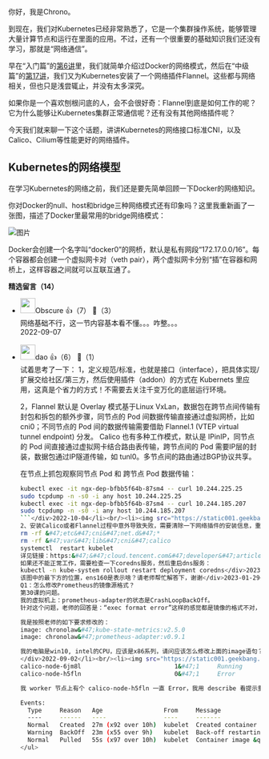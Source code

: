 你好，我是Chrono。

到现在，我们对Kubernetes已经非常熟悉了，它是一个集群操作系统，能够管理大量计算节点和运行在里面的应用。不过，还有一个很重要的基础知识我们还没有学习，那就是“网络通信”。

早在“入门篇”的[第6讲](https://time.geekbang.org/column/article/528692)里，我们就简单介绍过Docker的网络模式，然后在“中级篇”的[第17讲](https://time.geekbang.org/column/article/534762)，我们又为Kubernetes安装了一个网络插件Flannel。这些都与网络相关，但也只是浅尝辄止，并没有太多深究。

如果你是一个喜欢刨根问底的人，会不会很好奇：Flannel到底是如何工作的呢？它为什么能够让Kubernetes集群正常通信呢？还有没有其他网络插件呢？

今天我们就来聊一下这个话题，讲讲Kubernetes的网络接口标准CNI，以及Calico、Cilium等性能更好的网络插件。

## Kubernetes的网络模型

在学习Kubernetes的网络之前，我们还是要先简单回顾一下Docker的网络知识。

你对Docker的null、host和bridge三种网络模式还有印象吗？这里我重新画了一张图，描述了Docker里最常用的bridge网络模式：

![图片](https://static001.geekbang.org/resource/image/0b/85/0b7954a362b9e04db8b588fbed5b7185.jpg?wh=1920x1148)

Docker会创建一个名字叫“docker0”的网桥，默认是私有网段“172.17.0.0/16”。每个容器都会创建一个虚拟网卡对（veth pair），两个虚拟网卡分别“插”在容器和网桥上，这样容器之间就可以互联互通了。
<div><strong>精选留言（14）</strong></div><ul>
<li><img src="https://static001.geekbang.org/account/avatar/00/30/65/d6/20670fd5.jpg" width="30px"><span>Obscure</span> 👍（7） 💬（3）<div>网络基础不行，这一节内容基本看不懂。。。咋整。。。</div>2022-09-07</li><br/><li><img src="https://static001.geekbang.org/account/avatar/00/10/99/87/5066026c.jpg" width="30px"><span>dao</span> 👍（6） 💬（1）<div>试着思考了一下：
1，定义规范&#47;标准，也就是接口（interface），把具体实现&#47;扩展交给社区&#47;第三方，然后使用插件（addon）的方式在 Kubernets 里应用，这真是个省力的方式！不需要去关注千变万化的底层运行环境。

2，Flannel 默认是 Overlay 模式基于Linux VxLan，数据包在跨节点间传输有封包和拆包的额外步骤，同节点的 Pod 间数据传输直接通过虚拟网桥，比如 cni0；不同节点的 Pod 间的数据传输需要借助 Flannel.1 (VTEP virtual tunnel endpoint) 分发。
Calico 也有多种工作模式，默认是 IPinIP，同节点的 Pod 间直接通过虚拟网卡结合路由表传输，跨节点间的 Pod 需要IP层的封装，数据包通过IP隧道传输，如 tunl0。多节点间的路由通过BGP协议共享。

在节点上抓包观察同节点 Pod 和 跨节点 Pod 数据传输：
```bash
kubectl exec -it ngx-dep-bfbb5f64b-87sm4 -- curl 10.244.225.25
sudo tcpdump -n -s0 -i any host 10.244.225.25
kubectl exec -it ngx-dep-bfbb5f64b-87sm4 -- curl 10.244.185.207
sudo tcpdump -n -s0 -i any host 10.244.185.207
```</div>2022-10-04</li><br/><li><img src="https://static001.geekbang.org/account/avatar/00/0f/fd/49/2f38bb6d.jpg" width="30px"><span>Singin in the Rain</span> 👍（4） 💬（1）<div>1、Mac VirtualBox ubuntu 22.04虚拟机环境安装Calico网络插件时，也需要指定网卡。如果enp0s3为Host-Only模式的网卡，enp0s8为NAT网络模式网卡。Flannel和Calico默认使用了enp0s8，所有虚拟机节点enp0s8网卡的IP地址是一样的，会导致冲突，Calico具体表现为calico-node只能启动一个，其他的为crashloopbackoff。因此安装的时候需要指定网卡为Host-Only模式的网卡enp0s3。详见链接：https:&#47;&#47;www.cnblogs.com&#47;xiaohaoge&#47;p&#47;16953849.html
2、安装Calico或者Flannel过程中意外导致失败，需要清除一下网络插件的安装信息，重启kubelet。
rm -rf &#47;etc&#47;cni&#47;net.d&#47;*
rm -rf &#47;var&#47;lib&#47;cni&#47;calico
systemctl  restart kubelet
详见链接：https:&#47;&#47;cloud.tencent.com&#47;developer&#47;article&#47;1820462
如果还不能正常工作，需要检查一下coredns服务，然后重启dns服务：
kubectl -n kube-system rollout restart deployment coredns</div>2023-06-20</li><br/><li><img src="https://static001.geekbang.org/account/avatar/00/10/f7/b1/982ea185.jpg" width="30px"><span>美妙的代码</span> 👍（4） 💬（1）<div>生产环境建议用哪个网络插件呢？</div>2022-09-09</li><br/><li><img src="https://static001.geekbang.org/account/avatar/00/0f/63/d5/a300899a.jpg" width="30px"><span>杨丁</span> 👍（4） 💬（1）<div>老师好，您画图用的啥工具啊</div>2022-09-06</li><br/><li><img src="https://static001.geekbang.org/account/avatar/00/10/45/a9/3d48d6a2.jpg" width="30px"><span>Lorry</span> 👍（0） 💬（1）<div>老师，好像启用了calico之后，发现grafana以及Prometheus只能在pod所在的节点访问，其他节点都无法访问grafana页面以及Prometheus页面</div>2023-07-30</li><br/><li><img src="http://thirdwx.qlogo.cn/mmopen/vi_32/QGOH86dIQBpRKRS3icrRE4JJquETmQcXPBd4VhMCbVV4iconpgUdNFbCJYu4GSOfCics0QmGkhicY3xrrkblkkic9JQ/132" width="30px"><span>糊涂小孩123</span> 👍（0） 💬（1）<div>&#47;opt&#47;cni&#47;bin里的flannel跟以ds部署的flanneld是怎么个关系呢？这块原理是如何的</div>2023-06-02</li><br/><li><img src="https://static001.geekbang.org/account/avatar/00/10/45/a9/3d48d6a2.jpg" width="30px"><span>Lorry</span> 👍（0） 💬（1）<div>hostNetwork是不是属于underlay？</div>2023-02-10</li><br/><li><img src="https://static001.geekbang.org/account/avatar/00/16/2c/7e/f1efd18b.jpg" width="30px"><span>摊牌</span> 👍（0） 💬（1）<div>引用原文 ： &quot;这里我重新画了一张图，描述了 Docker 里最常用的 bridge 网络模式：&quot;
该图中的最下方的位置，ens160是表示啥？请老师帮忙解答下，谢谢</div>2023-01-29</li><br/><li><img src="https://static001.geekbang.org/account/avatar/00/2a/3b/29/0f86235e.jpg" width="30px"><span>明月夜</span> 👍（0） 💬（1）<div>老师好，在节点上（在Pod外）好像也是能访问某个Pod的ip的，这种情况的IP寻址是不是也和在Pod里面的寻址一样？</div>2022-09-18</li><br/><li><img src="https://static001.geekbang.org/account/avatar/00/1d/42/df/a034455d.jpg" width="30px"><span>罗耀龙@坐忘</span> 👍（0） 💬（1）<div>按照老师的教程，成功从flannel换成calico了</div>2022-09-03</li><br/><li><img src="https://static001.geekbang.org/account/avatar/00/1d/42/df/a034455d.jpg" width="30px"><span>罗耀龙@坐忘</span> 👍（0） 💬（1）<div>老师，calico的版本是v3.24.1了</div>2022-09-03</li><br/><li><img src="https://static001.geekbang.org/account/avatar/00/10/25/87/f3a69d1b.jpg" width="30px"><span>peter</span> 👍（0） 💬（1）<div>请教老师一个问题：
Q1：怎么修改Prometheus的镜像源格式？
第30课的问题。
我的虚拟机上：prometheus-adapter的状态是CrashLoopBackOff。
针对这个问题，老师的回答是：“exec format error”这样的感觉都是镜像的格式不对，比如amd64&#47;arm64，换个镜像试试。

我是按照老师的如下要求修改的：
image: chronolaw&#47;kube-state-metrics:v2.5.0
image: chronolaw&#47;prometheus-adapter:v0.9.1

我的电脑是win10, intel的CPU，应该是x86系列，请问应该怎么修改上面的image语句？
</div>2022-09-02</li><br/><li><img src="https://static001.geekbang.org/account/avatar/00/1f/23/3e/3fc5d62d.jpg" width="30px"><span>卩杉</span> 👍（0） 💬（0）<div>calico-kube-controllers-54756b744f-s94cq   1&#47;1     Running            0                10h    10.10.219.65     master   &lt;none&gt;           &lt;none&gt;
calico-node-6jm8l                          1&#47;1     Running            0                10h    192.168.14.142   master   &lt;none&gt;           &lt;none&gt;
calico-node-h5fln                          0&#47;1     Error              94               10h    192.168.14.143   worker   &lt;none&gt;           &lt;none&gt;

我 worker 节点上有个 calico-node-h5fln 一直 Error，我用 describe 看提示重启失败，报错信息比较少：

Events:
  Type     Reason   Age                 From     Message
  ----     ------   ----                ----     -------
  Normal   Created  27m (x92 over 10h)  kubelet  Created container calico-node
  Warning  BackOff  23m (x55 over 9h)   kubelet  Back-off restarting failed container
  Normal   Pulled   55s (x97 over 10h)  kubelet  Container image &quot;docker.io&#47;calico&#47;node:v3.23.5&quot; already present on machine</div>2023-06-28</li><br/>
</ul>